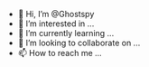 - 👋 Hi, I’m @Ghostspy
- 👀 I’m interested in ...
- 🌱 I’m currently learning ...
- 💞️ I’m looking to collaborate on ...
- 📫 How to reach me ...

<!---
Ghostspy/Ghostspy is a ✨ special ✨ repository because its `README.md` (this file) appears on your GitHub profile.
You can click the Preview link to take a look at your changes.
--->
